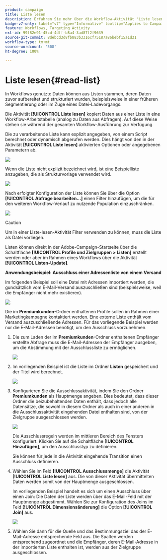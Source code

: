 ```yaml
---
product: campaign
title: Liste lesen
description: Erfahren Sie mehr über die Workflow-Aktivität "Liste lesen".
badge-v7-only: label="v7" type="Informative" tooltip="Applies to Campaign Classic v7 only"
feature: Workflows, Targeting Activity
exl-id: 99f82e91-45cd-4dff-b8a4-3ad87f2f9639
source-git-commit: 8debcd3d8fb883b3316cf75187a86bebf15a1d31
workflow-type: tm+mt
source-wordcount: '508'
ht-degree: 100%

---
```


# Liste lesen{#read-list}



In Workflows genutzte Daten können aus Listen stammen, deren Daten zuvor aufbereitet und strukturiert wurden, beispielsweise in einer früheren Segmentierung oder im Zuge eines Datei-Ladevorgangs.

Die Aktivität **[!UICONTROL Liste lesen]** kopiert Daten aus einer Liste in eine Workflow-Arbeitstabelle (analog zu Daten aus Abfragen). Auf diese Weise stehen sie während der gesamten Workflow-Ausführung zur Verfügung.

Die zu verarbeitende Liste kann explizit angegeben, von einem Script berechnet oder dynamisch abgerufen werden. Dies hängt von den in der Aktivität **[!UICONTROL Liste lesen]** aktivierten Optionen oder angegebenen Parametern ab.

![](assets/list_edit_select_option_01.png)

Wenn die Liste nicht explizit bezeichnet wird, ist eine Beispielliste anzugeben, die als Strukturvorlage verwendet wird.

![](assets/s_advuser_list_template_select.png)

Nach erfolgter Konfiguration der Liste können Sie über die Option **[!UICONTROL Abfrage bearbeiten...]** einen Filter hinzufügen, um die für den weiteren Workflow-Verlauf zu nutzende Population einzuschränken.

![](assets/wf_readlist_1.png)

>[!CAUTION]
>
>Um in einer Liste-lesen-Aktivität Filter verwenden zu können, muss die Liste als Datei vorliegen.

Listen können direkt in der Adobe-Campaign-Startseite über die Schaltfläche **[!UICONTROL Profile und Zielgruppen > Listen]** erstellt werden oder aber im Rahmen eines Workflows über die Aktivität **[!UICONTROL Listen-Update]**.

**Anwendungsbeispiel: Ausschluss einer Adressenliste von einem Versand**

Im folgenden Beispiel soll eine Datei mit Adressen importiert werden, die gundsätzlich vom E-Mail-Versand auszuschließen sind (beispielsweise, weil die Empfänger nicht mehr existieren).

![](assets/s_advuser_list_read_sample_1.png)

Die im **Premiumkunden**-Ordner enthaltenen Profile sollen im Rahmen einer Marketingkampagne kontaktiert werden. Eine externe Liste enthält vom Versand auszuschließende Adressen. Für das vorliegende Beispiel werden nur die E-Mail-Adressen benötigt, um den Ausschluss vorzunehmen.

1. Die zum Laden der im **Premiumkunden**-Ordner enthaltenen Empfänger erstellte Abfrage muss die E-Mail-Adressen der Empfänger ausgeben, um die Abstimmung mit der Ausschlussliste zu ermöglichen.

   ![](assets/s_advuser_list_read_sample_0.png)

1. Im vorliegenden Beispiel ist die Liste im Ordner **Listen** gespeichert und der Titel wird berechnet.

   ![](assets/s_advuser_list_read_sample_2.png)

1. Konfigurieren Sie die Ausschlussaktivität, indem Sie den Ordner **Premiumkunden** als Hauptmenge angeben. Dies bedeutet, dass dieser Ordner die beizubehaltenden Daten enthält, dass jedoch alle Datensätze, die sowohl in diesem Ordner als auch in einer anderen in die Ausschlussaktivität eingehenden Datei enthalten sind, von der Zielgruppe ausgeschlossen werden.

   ![](assets/s_advuser_list_read_sample_3.png)

   Die Ausschlussregeln werden im mittleren Bereich des Fensters konfiguriert. Klicken Sie auf die Schaltfläche **[!UICONTROL Hinzufügen]**, um den Ausschlusstyp zu definieren.

   Sie können für jede in die Aktivität eingehende Transition einen Ausschluss definieren.

1. Wählen Sie im Feld **[!UICONTROL Ausschlussmenge]** die Aktivität **[!UICONTROL Liste lesen]** aus. Die von dieser Aktivität übermittelten Daten werden somit von der Hauptmenge ausgeschlossen.

   Im vorliegenden Beispiel handelt es sich um einen Ausschluss über einen Join: Die Daten der Liste werden über das E-Mail-Feld mit der Hauptmenge abgestimmt. Wählen Sie zur Konfiguration des Joins im Feld **[!UICONTROL Dimensionsänderung]** die Option **[!UICONTROL Join]** aus.

   ![](assets/s_advuser_list_read_sample_4.png)

1. Wählen Sie dann für die Quelle und das Bestimmungsziel das der E-Mail-Adresse entsprechende Feld aus. Die Spalten werden entsprechend zugeordnet und die Empfänger, deren E-Mail-Adresse in der importierten Liste enthalten ist, werden aus der Zielgruppe ausgeschlossen.
